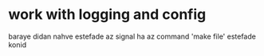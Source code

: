 # work with logging and config
baraye didan nahve estefade az signal ha az command 'make file' estefade konid
